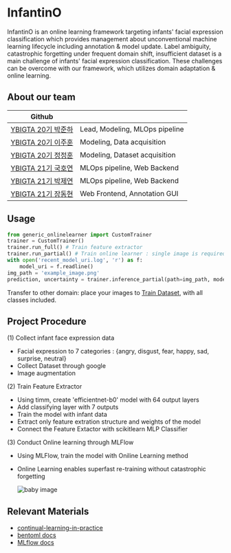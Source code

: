 #  InfantinO

InfantinO is an online learning framework targeting infants' facial expression classification which provides management about unconventional machine learning lifecycle including annotation & model update. Label ambiguity, catastrophic forgetting under frequent domain shift, insufficient dataset is a main challenge of infants' facial expression classification. These challenges can be overcome with our framework, which utilizes domain adaptation & online learning.


## About our team
|Github||
|---|---|
|[YBIGTA 20기 박준하](https://github.com/hahajjjun)|Lead, Modeling, MLOps pipeline|
|[YBIGTA 20기 이주훈](https://github.com/giovanlee)|Modeling, Data acquisition|
|[YBIGTA 20기 정정훈](https://github.com/JugJugIE)|Modeling, Dataset acquisition|
|[YBIGTA 21기 국호연](https://github.com/brightsky77)|MLOps pipeline, Web Backend|
|[YBIGTA 21기 박제연](https://github.com/bonapark00)|MLOps pipeline, Web Backend|
|[YBIGTA 21기 장동현](https://github.com/rroyc20)|Web Frontend, Annotation GUI|

## Usage
    
``` python
from generic_onlinelearner import CustomTrainer
trainer = CustomTrainer()
trainer.run_full() # Train feature extractor
trainer.run_partial() # Train online learner : single image is required for model update
with open('recent_model_uri.log', 'r') as f:
    model_uri = f.readline()
img_path = 'example_image.png'
prediction, uncertainty = trainer.inference_partial(path=img_path, model_uri=model_uri) # Inference for single image input
```

Transfer to other domain: place your images to 
[Train Dataset](https://github.com/hahajjjun/InfantinO/tree/master/modeling/src/data/online_raw), with all classes included.

## Project Procedure

  (1) Collect infant face expression data
  - Facial expression to 7 categories : {angry, disgust, fear, happy, sad, surprise, neutral}
  - Collect Dataset through google
  - Image augmentation
  
  (2) Train Feature Extractor
  - Using timm, create 'efficientnet-b0' model with 64 output layers
  - Add classifying layer with 7 outputs
  - Train the model with infant data
  - Extract only feature extration structure and weights of the model
  - Connect the Feature Extactor with scikitlearn MLP Classifier

  (3) Conduct Online learning through MLFlow
  - Using MLFlow, train the model with Oniline Learning method
  - Online Learning enables superfast re-training without catastrophic forgetting

    ![baby image](https://velog.velcdn.com/images/jugjug/post/0e3adb7e-a59b-40a2-91e0-2163a588558a/image.png)
  
    
## Relevant Materials

- [continual-learning-in-practice](https://assets.amazon.science/8e/63/5bfdb1bb419491ba26ce3b219369/continual-learning-in-practice.pdf)
- [bentoml docs](https://docs.bentoml.org/en/latest/)
- [MLflow docs](https://mlflow.org/)
